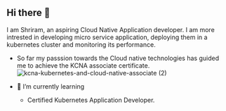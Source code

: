 ## Hi there 👋

I am Shriram, an aspiring Cloud Native Application developer. I am more intrested in developing micro service application, deploying them in a kubernetes cluster and monitoring its performance.

- So far my passsion towards the Cloud native technologies has guided me to achieve the KCNA associate certificate.
![kcna-kubernetes-and-cloud-native-associate (2)](https://github.com/user-attachments/assets/c016a287-4d87-410d-8d67-9b91e0e3169f)

- 🌱 I’m currently learning
    - Certified Kubernetes Application Developer.  
<!--
**shriram-rajasekaran/shriram-rajasekaran** is a ✨ _special_ ✨ repository because its `README.md` (this file) appears on your GitHub profile.

Here are some ideas to get you started:

- 🔭 I’m currently working on ...
- 🌱 I’m currently learning ...
- 👯 I’m looking to collaborate on ...
- 🤔 I’m looking for help with ...
- 💬 Ask me about ...
- 📫 How to reach me: ...
- 😄 Pronouns: ...
- ⚡ Fun fact: ...
-->
